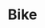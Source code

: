 ---
title: 'Bike'
description: 'This is definitely a Bike. This is definitely a Bike. This is definitely a Bike.'
image: ''
price: '59.99'
---